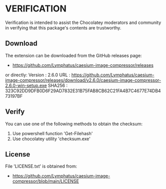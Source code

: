 # VERIFICATION
Verification is intended to assist the Chocolatey moderators and community in verifying that this package's contents are trustworthy.

## Download
The extension can be downloaded from the GitHub releases page:
- https://github.com/Lymphatus/caesium-image-compressor/releases

or directly:
Version : 2.6.0
URL     : https://github.com/Lymphatus/caesium-image-compressor/releases/download/v2.6.0/caesium-image-compressor-2.6.0-win-setup.exe
SHA256  : 323C92DD9DFB0D6F29AD7832E31B75FAB8CB62C21FA4B7C4677E74DB473197BF

## Verify
You can use one of the following methods to obtain the checksum:
1. Use powershell function 'Get-Filehash'
2. Use chocolatey utility 'checksum.exe'


## License
File 'LICENSE.txt' is obtained from:
- https://github.com/Lymphatus/caesium-image-compressor/blob/main/LICENSE
